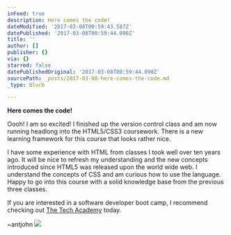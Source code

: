 ```yaml
---
inFeed: true
description: Here comes the code!
dateModified: '2017-03-08T00:59:43.587Z'
datePublished: '2017-03-08T00:59:44.090Z'
title: ''
author: []
publisher: {}
via: {}
starred: false
datePublishedOriginal: '2017-03-08T00:59:44.090Z'
sourcePath: _posts/2017-03-08-here-comes-the-code.md
_type: Blurb

---
```

**Here comes the code!**

Oooh! I am so excited! I finished up the version control class and am now running headlong into the HTML5/CSS3 coursework. There is a new learning framework for this course that looks rather nice. 

I have some experience with HTML from classes I took well over ten years ago. It will be nice to refresh my understanding and the new concepts introduced since HTML5 was released upon the world wide web. I understand the concepts of CSS and am curious how to use the language. Happy to go into this course with a solid knowledge base from the previous three classes.

If you are interested in a software developer boot camp, I recommend checking out [The Tech Academy][0] today.

~antjohn
![](https://the-grid-user-content.s3-us-west-2.amazonaws.com/5c934a0b-9a81-4313-9418-a96191bb3482.png)

[0]: https://learncodinganywhere.com/ "The Tech Academy: Learn Coding Anywhere"